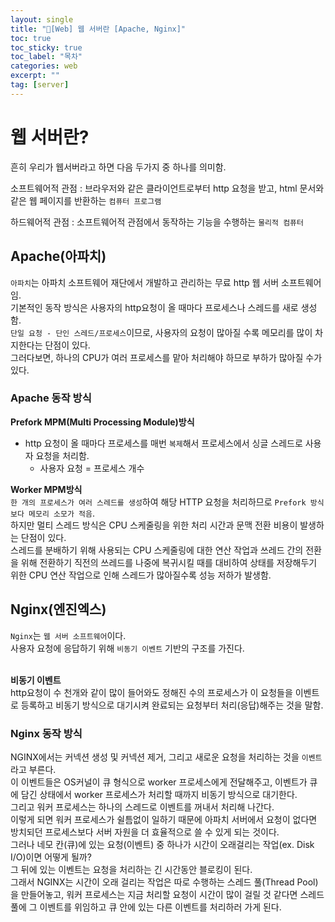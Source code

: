 ```yaml
---
layout: single
title: "📘[Web] 웹 서버란 [Apache, Nginx]"
toc: true
toc_sticky: true
toc_label: "목차"
categories: web
excerpt: ""
tag: [server]
---
```


# 웹 서버란?
흔히 우리가 웹서버라고 하면 다음 두가지 중 하나를 의미함.   

소프트웨어적 관점
: 브라우저와 같은 클라이언트로부터 http 요청을 받고, html 문서와 같은 웹 페이지를 반환하는 `컴퓨터 프로그램`

하드웨어적 관점
: 소프트웨어적 관점에서 동작하는 기능을 수행하는 `물리적 컴퓨터`

## Apache(아파치)
`아파치`는 아파치 소프트웨어 재단에서 개발하고 관리하는 무료 http 웹 서버 소프트웨어임.  
기본적인 동작 방식은 사용자의 http요청이 올 때마다 프로세스나 스레드를 새로 생성함.  
`단일 요청 - 단인 스레드/프로세스`이므로, 사용자의 요청이 많아질 수록 메모리를 많이 차지한다는 단점이 있다.  
그러다보면, 하나의 CPU가 여러 프로세스를 맡아 처리해야 하므로 부하가 많아질 수가 있다.  

### Apache 동작 방식
**Prefork MPM(Multi Processing Module)방식**  
- http 요청이 올 때마다 프로세스를 매번 `복제`해서 프로세스에서 싱글 스레드로 사용자 요청을 처리함.  
  - 사용자 요청 = 프로세스 개수

**Worker MPM방식**  
`한 개의 프로세스가 여러 스레드를 생성`하여 해당 HTTP 요청을 처리하므로 `Prefork 방식보다 메모리 소모가 적음`.  
하지만 멀티 스레드 방식은 CPU 스케줄링을 위한 처리 시간과 문맥 전환 비용이 발생하는 단점이 있다.  
스레드를 분배하기 위해 사용되는 CPU 스케줄링에 대한 연산 작업과 쓰레드 간의 전환을 위해 전환하기 직전의 쓰레드를 나중에 복귀시킬 때를 대비하여 
상태를 저장해두기 위한 CPU 연산 작업으로 인해 스레드가 많아질수록 성능 저하가 발생함.  


## Nginx(엔진엑스)
`Nginx`는 `웹 서버 소프트웨어`이다.  
사용자 요청에 응답하기 위해 `비동기 이벤트` 기반의 구조를 가진다.  
<br>

**비동기 이벤트**  
http요청이 수 천개와 같이 많이 들어와도 정해진 수의 프로세스가 이 요청들을 이벤트로 등록하고 비동기 방식으로 대기시켜 완료되는 요청부터 처리(응답)해주는 것을 말함.  

### Nginx 동작 방식
NGINX에서는 커넥션 생성 및 커넥션 제거, 그리고 새로운 요청을 처리하는 것을 `이벤트`라고 부른다.  
이 이벤트들은 OS커널이 큐 형식으로 worker 프로세스에게 전달해주고, 이벤트가 큐에 담긴 상태에서 worker 프로세스가 처리할 때까지 비동기 방식으로 대기한다.  
그리고 워커 프로세스는 하나의 스레드로 이벤트를 꺼내서 처리해 나간다.   
이렇게 되면 워커 프로세스가 쉴틈없이 일하기 때문에 아파치 서버에서 요청이 없다면 방치되던 프로세스보다 서버 자원을 더 효율적으로 쓸 수 있게 되는 것이다.   
그러나 네모 칸(큐)에 있는 요청(이벤트) 중 하나가 시간이 오래걸리는 작업(ex. Disk I/O)이면 어떻게 될까?  
그 뒤에 있는 이벤트는 요청을 처리하는 긴 시간동안 블로킹이 된다.  
그래서 NGINX는 시간이 오래 걸리는 작업은 따로 수행하는 스레드 풀(Thread Pool)을 만들어놓고, 
워커 프로세스는 지금 처리할 요청이 시간이 많이 걸릴 것 같다면 스레드 풀에 그 이벤트를 위임하고 큐 안에 있는 다른 이벤트를 처리하러 가게 된다.  